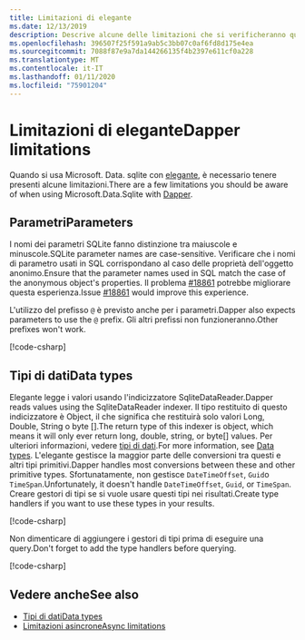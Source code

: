 ```yaml
---
title: Limitazioni di elegante
ms.date: 12/13/2019
description: Descrive alcune delle limitazioni che si verificheranno quando si usa l'elegante.
ms.openlocfilehash: 396507f25f591a9ab5c3bb07c0af6fd8d175e4ea
ms.sourcegitcommit: 7088f87e9a7da144266135f4b2397e611cf0a228
ms.translationtype: MT
ms.contentlocale: it-IT
ms.lasthandoff: 01/11/2020
ms.locfileid: "75901204"
---
```

# <a name="dapper-limitations"></a><span data-ttu-id="b74b9-103">Limitazioni di elegante</span><span class="sxs-lookup"><span data-stu-id="b74b9-103">Dapper limitations</span></span>

<span data-ttu-id="b74b9-104">Quando si usa Microsoft. Data. sqlite con [elegante](https://stackexchange.github.io/Dapper/), è necessario tenere presenti alcune limitazioni.</span><span class="sxs-lookup"><span data-stu-id="b74b9-104">There are a few limitations you should be aware of when using Microsoft.Data.Sqlite with [Dapper](https://stackexchange.github.io/Dapper/).</span></span>

## <a name="parameters"></a><span data-ttu-id="b74b9-105">Parametri</span><span class="sxs-lookup"><span data-stu-id="b74b9-105">Parameters</span></span>

<span data-ttu-id="b74b9-106">I nomi dei parametri SQLite fanno distinzione tra maiuscole e minuscole.</span><span class="sxs-lookup"><span data-stu-id="b74b9-106">SQLite parameter names are case-sensitive.</span></span> <span data-ttu-id="b74b9-107">Verificare che i nomi di parametro usati in SQL corrispondano al caso delle proprietà dell'oggetto anonimo.</span><span class="sxs-lookup"><span data-stu-id="b74b9-107">Ensure that the parameter names used in SQL match the case of the anonymous object's properties.</span></span> <span data-ttu-id="b74b9-108">Il problema [#18861](https://github.com/dotnet/efcore/issues/18861) potrebbe migliorare questa esperienza.</span><span class="sxs-lookup"><span data-stu-id="b74b9-108">Issue [#18861](https://github.com/dotnet/efcore/issues/18861) would improve this experience.</span></span>

<span data-ttu-id="b74b9-109">L'utilizzo del prefisso `@` è previsto anche per i parametri.</span><span class="sxs-lookup"><span data-stu-id="b74b9-109">Dapper also expects parameters to use the `@` prefix.</span></span> <span data-ttu-id="b74b9-110">Gli altri prefissi non funzioneranno.</span><span class="sxs-lookup"><span data-stu-id="b74b9-110">Other prefixes won't work.</span></span>

[!code-csharp[](../../../../samples/snippets/standard/data/sqlite/DapperSample/Program.cs?name=snippet_Parameter)]

## <a name="data-types"></a><span data-ttu-id="b74b9-111">Tipi di dati</span><span class="sxs-lookup"><span data-stu-id="b74b9-111">Data types</span></span>

<span data-ttu-id="b74b9-112">Elegante legge i valori usando l'indicizzatore SqliteDataReader.</span><span class="sxs-lookup"><span data-stu-id="b74b9-112">Dapper reads values using the SqliteDataReader indexer.</span></span> <span data-ttu-id="b74b9-113">Il tipo restituito di questo indicizzatore è Object, il che significa che restituirà solo valori Long, Double, String o byte [].</span><span class="sxs-lookup"><span data-stu-id="b74b9-113">The return type of this indexer is object, which means it will only ever return long, double, string, or byte[] values.</span></span> <span data-ttu-id="b74b9-114">Per ulteriori informazioni, vedere [tipi di dati](types.md).</span><span class="sxs-lookup"><span data-stu-id="b74b9-114">For more information, see [Data types](types.md).</span></span> <span data-ttu-id="b74b9-115">L'elegante gestisce la maggior parte delle conversioni tra questi e altri tipi primitivi.</span><span class="sxs-lookup"><span data-stu-id="b74b9-115">Dapper handles most conversions between these and other primitive types.</span></span> <span data-ttu-id="b74b9-116">Sfortunatamente, non gestisce `DateTimeOffset`, `Guid`o `TimeSpan`.</span><span class="sxs-lookup"><span data-stu-id="b74b9-116">Unfortunately, it doesn't handle `DateTimeOffset`, `Guid`, or `TimeSpan`.</span></span> <span data-ttu-id="b74b9-117">Creare gestori di tipi se si vuole usare questi tipi nei risultati.</span><span class="sxs-lookup"><span data-stu-id="b74b9-117">Create type handlers if you want to use these types in your results.</span></span>

[!code-csharp[](../../../../samples/snippets/standard/data/sqlite/DapperSample/Program.cs?name=snippet_TypeHandlers)]

<span data-ttu-id="b74b9-118">Non dimenticare di aggiungere i gestori di tipi prima di eseguire una query.</span><span class="sxs-lookup"><span data-stu-id="b74b9-118">Don't forget to add the type handlers before querying.</span></span>

[!code-csharp[](../../../../samples/snippets/standard/data/sqlite/DapperSample/Program.cs?name=snippet_AddTypeHandlers)]

## <a name="see-also"></a><span data-ttu-id="b74b9-119">Vedere anche</span><span class="sxs-lookup"><span data-stu-id="b74b9-119">See also</span></span>

* [<span data-ttu-id="b74b9-120">Tipi di dati</span><span class="sxs-lookup"><span data-stu-id="b74b9-120">Data types</span></span>](types.md)
* [<span data-ttu-id="b74b9-121">Limitazioni asincrone</span><span class="sxs-lookup"><span data-stu-id="b74b9-121">Async limitations</span></span>](async.md)
